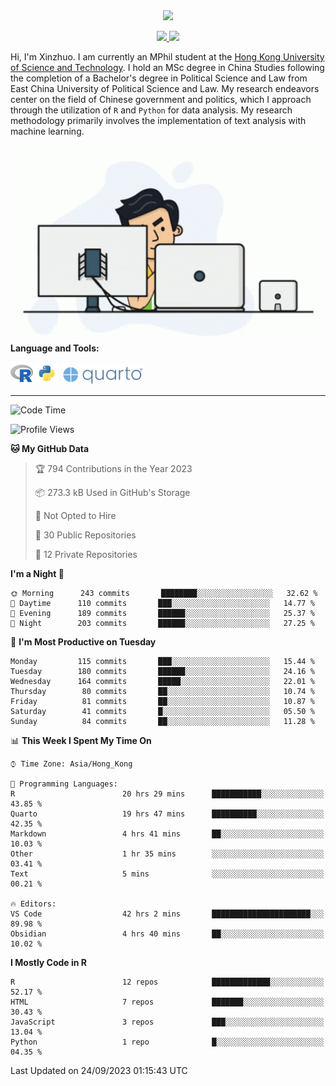 <div align='center'>
<img src='https://readme-typing-svg.herokuapp.com?font=Lora&color=4d3900&center=true&lines=HKUST+Mphil+in+SOSC;Focus+on+China;Code+for+PoliSci'/>
</div>

<p align='center'>
 <a href
='https://www.linkedin.com/in/xinzhuo-huang-5161011ba/' target='_blank'>
        <img src='https://img.shields.io/badge/linkedin%20-%230077B5.svg?&style=for-the-badge&logo=linkedin&logoColor=white'/>
    </a>
 <a href='https://twitter.com/HsinchoH' target='_blank'>
        <img src='https://img.shields.io/badge/Twitter-1DA1F2?style=for-the-badge&logo=twitter&logoColor=white'/>
    </a>
    </p>
    
Hi, I'm Xinzhuo. I am currently an MPhil student at the [Hong Kong University of Science and Technology](https://sosc.hkust.edu.hk/node/613). I hold an MSc degree in China Studies following the completion of a Bachelor's degree in Political Science and Law from East China University of Political Science and Law. My research endeavors center on the field of Chinese government and politics, which I approach through the utilization of `R` and `Python` for data analysis. My research methodology primarily involves the implementation of text analysis with machine learning.




<img align='right' src="https://github.com/xinzhuohkust/xinzhuohkust/blob/main/programmer.gif" width="590">



**Language and Tools:**  

<code><img height="36" src="https://raw.githubusercontent.com/github/explore/80688e429a7d4ef2fca1e82350fe8e3517d3494d/topics/r/r.png"></code>
<code><img height="36" src="https://raw.githubusercontent.com/github/explore/80688e429a7d4ef2fca1e82350fe8e3517d3494d/topics/python/python.png"></code>
<code><img height="32" src="https://github.com/quarto-dev/quarto-r/blob/main/man/figures/quarto.png"></code>

---
<!--START_SECTION:waka-->
![Code Time](http://img.shields.io/badge/Code%20Time-951%20hrs%202%20mins-blue)

![Profile Views](http://img.shields.io/badge/Profile%20Views-12-blue)

**🐱 My GitHub Data** 

> 🏆 794 Contributions in the Year 2023
 > 
> 📦 273.3 kB Used in GitHub's Storage 
 > 
> 🚫 Not Opted to Hire
 > 
> 📜 30 Public Repositories 
 > 
> 🔑 12 Private Repositories  
 > 
**I'm a Night 🦉** 

```text
🌞 Morning      243 commits       ████████░░░░░░░░░░░░░░░░░   32.62 % 
🌆 Daytime      110 commits       ███░░░░░░░░░░░░░░░░░░░░░░   14.77 % 
🌃 Evening      189 commits       ██████░░░░░░░░░░░░░░░░░░░   25.37 % 
🌙 Night        203 commits       ██████░░░░░░░░░░░░░░░░░░░   27.25 % 

```
📅 **I'm Most Productive on Tuesday** 

```text
Monday         115 commits       ███░░░░░░░░░░░░░░░░░░░░░░   15.44 % 
Tuesday        180 commits       ██████░░░░░░░░░░░░░░░░░░░   24.16 % 
Wednesday      164 commits       █████░░░░░░░░░░░░░░░░░░░░   22.01 % 
Thursday        80 commits       ██░░░░░░░░░░░░░░░░░░░░░░░   10.74 % 
Friday          81 commits       ██░░░░░░░░░░░░░░░░░░░░░░░   10.87 % 
Saturday        41 commits       █░░░░░░░░░░░░░░░░░░░░░░░░   05.50 % 
Sunday          84 commits       ██░░░░░░░░░░░░░░░░░░░░░░░   11.28 % 

```


📊 **This Week I Spent My Time On** 

```text
⌚︎ Time Zone: Asia/Hong_Kong

💬 Programming Languages: 
R                        20 hrs 29 mins      ███████████░░░░░░░░░░░░░░   43.85 % 
Quarto                   19 hrs 47 mins      ██████████░░░░░░░░░░░░░░░   42.35 % 
Markdown                 4 hrs 41 mins       ██░░░░░░░░░░░░░░░░░░░░░░░   10.03 % 
Other                    1 hr 35 mins        ░░░░░░░░░░░░░░░░░░░░░░░░░   03.41 % 
Text                     5 mins              ░░░░░░░░░░░░░░░░░░░░░░░░░   00.21 % 

🔥 Editors: 
VS Code                  42 hrs 2 mins       ██████████████████████░░░   89.98 % 
Obsidian                 4 hrs 40 mins       ██░░░░░░░░░░░░░░░░░░░░░░░   10.02 % 

```

**I Mostly Code in R** 

```text
R                        12 repos            █████████████░░░░░░░░░░░░   52.17 % 
HTML                     7 repos             ███████░░░░░░░░░░░░░░░░░░   30.43 % 
JavaScript               3 repos             ███░░░░░░░░░░░░░░░░░░░░░░   13.04 % 
Python                   1 repo              █░░░░░░░░░░░░░░░░░░░░░░░░   04.35 % 

```



 Last Updated on 24/09/2023 01:15:43 UTC
<!--END_SECTION:waka-->
    
    
    
    
    
    
    
    
